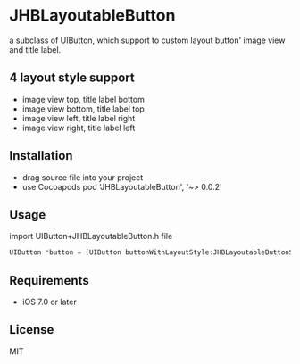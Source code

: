 # JHBLayoutableButton
a subclass of UIButton, which support to custom layout button' image view and title label.

## 4 layout style support
* image view top, title label bottom
* image view bottom, title label top 
* image view left, title label right
* image view right, title label left

## Installation
* drag source file into your project 
* use Cocoapods pod 'JHBLayoutableButton', '~> 0.0.2'

## Usage
import UIButton+JHBLayoutableButton.h file
``` Objective-C
UIButton *button = [UIButton buttonWithLayoutStyle:JHBLayoutableButtonStyleIRTL spaceBetweenImageAndTitle:3.0];
```

## Requirements
* iOS 7.0 or later

## License
MIT
